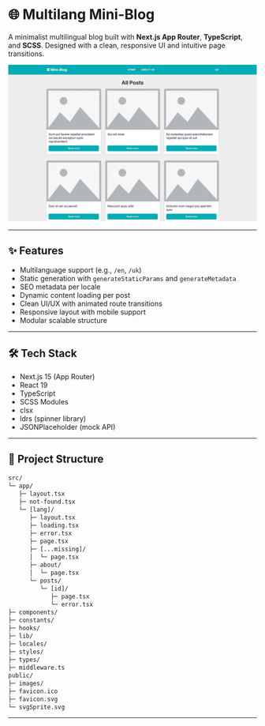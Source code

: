 # 🌐 Multilang Mini-Blog

A minimalist multilingual blog built with **Next.js App Router**, **TypeScript**, and **SCSS**. Designed with a clean, responsive UI and intuitive page transitions.

![Multilang Blog Preview](./preview.jpg)

---

## ✨ Features

- Multilanguage support (e.g., `/en`, `/uk`)
- Static generation with `generateStaticParams` and `generateMetadata`
- SEO metadata per locale
- Dynamic content loading per post
- Clean UI/UX with animated route transitions
- Responsive layout with mobile support
- Modular scalable structure

---

## 🛠 Tech Stack

- Next.js 15 (App Router)
- React 19
- TypeScript
- SCSS Modules
- clsx
- ldrs (spinner library)
- JSONPlaceholder (mock API)

---

## 📁 Project Structure

```
src/
└─ app/
   ├─ layout.tsx
   ├─ not-found.tsx
   └─ [lang]/
      ├─ layout.tsx
      ├─ loading.tsx
      ├─ error.tsx
      ├─ page.tsx
      ├─ [...missing]/
      │  └─ page.tsx
      ├─ about/
      │  └─ page.tsx
      └─ posts/
         └─ [id]/
            ├─ page.tsx
            └─ error.tsx
├─ components/
├─ constants/
├─ hooks/
├─ lib/
├─ locales/
├─ styles/
├─ types/
├─ middleware.ts
public/
├─ images/
├─ favicon.ico
├─ favicon.svg
└─ svgSprite.svg
```

---

